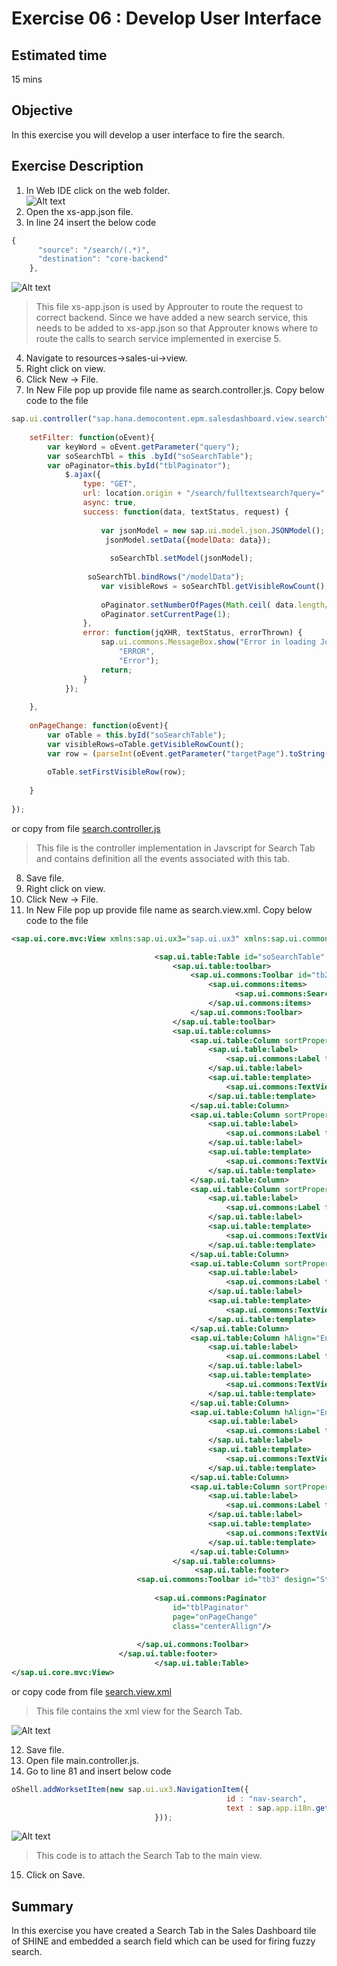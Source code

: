 Exercise 06 : Develop User Interface
===============
## Estimated time

15 mins

## Objective
In this exercise you will develop a user interface to fire the search.

## Exercise Description
1. In Web IDE click on the web folder.  
![Alt text](./images/web.jpg "SHINE Web")
2. Open the xs-app.json file.  
3. In line 24 insert the below code

```js
{
      "source": "/search/(.*)",
      "destination": "core-backend"
    },
```
![Alt text](./images/Update_XSapp.jpg "xs-app.json")

> This file xs-app.json is used by Approuter to route the request to correct backend. Since we have added a new search service, this needs to be added to xs-app.json so that Approuter knows where to route the calls to search service implemented in exercise 5.
4. Navigate to resources->sales-ui->view.
5. Right click on view.
6. Click New -> File.
7. In New File pop up provide file name as search.controller.js. Copy below code to the file

```js
sap.ui.controller("sap.hana.democontent.epm.salesdashboard.view.search", {
	
	setFilter: function(oEvent){
		var keyWord = oEvent.getParameter("query");
		var soSearchTbl = this .byId("soSearchTable");
		var oPaginator=this.byId("tblPaginator");
			$.ajax({
				type: "GET",
				url: location.origin + "/search/fulltextsearch?query=" + keyWord,
				async: true,
				success: function(data, textStatus, request) {
					
					var jsonModel = new sap.ui.model.json.JSONModel();
					 jsonModel.setData({modelData: data});
					 
					  soSearchTbl.setModel(jsonModel);                                                                                  
			
			     soSearchTbl.bindRows("/modelData"); 
			    	var visibleRows = soSearchTbl.getVisibleRowCount(); 
			     
			     	oPaginator.setNumberOfPages(Math.ceil( data.length/parseInt(visibleRows)));
					oPaginator.setCurrentPage(1);
				},
				error: function(jqXHR, textStatus, errorThrown) {
					sap.ui.commons.MessageBox.show("Error in loading Jobs Table",
						"ERROR",
						"Error");
					return;
				}
			});
		
	},
	
	onPageChange: function(oEvent){
		var oTable = this.byId("soSearchTable");
		var visibleRows=oTable.getVisibleRowCount();
		var row = (parseInt(oEvent.getParameter("targetPage").toString())-1)*visibleRows;
		
		oTable.setFirstVisibleRow(row);
			
	}
	
});

```
or copy from file [search.controller.js](./code/search.controller.js)
> This file is the controller implementation in Javscript for Search Tab and contains definition all the events associated with this tab.
8. Save file.
9. Right click on view.
10. Click New -> File.
11. In New File pop up provide file name as search.view.xml. Copy below code to the file

```xml
<sap.ui.core.mvc:View xmlns:sap.ui.ux3="sap.ui.ux3" xmlns:sap.ui.commons.layout="sap.ui.commons.layout" xmlns:sap.ui.core="sap.ui.core" xmlns:sap.ui.table="sap.ui.table" xmlns:sap.ui.core.mvc="sap.ui.core.mvc" xmlns:sap.viz.ui5="sap.viz.ui5" xmlns:sap.viz.ui5.data="sap.viz.ui5.data" xmlns:data="http://schemas.sap.com/sapui5/extension/sap.ui.core.CustomData/1" xmlns:sap.viz.ui5.types="sap.viz.ui5.types" xmlns:sap.ui.commons="sap.ui.commons" controllerName="sap.hana.democontent.epm.salesdashboard.view.search">

                                <sap.ui.table:Table id="soSearchTable" visibleRowCount="10" selectionMode="Single" selectionBehavior="Row"  rowSelectionChange="onRowSelect"  title="Search Sales Orders">
                                    <sap.ui.table:toolbar>
                                        <sap.ui.commons:Toolbar id="tb2" design="Standard" standalone="false">
                                            <sap.ui.commons:items>
                                                  <sap.ui.commons:SearchField id="filterBox" enableClear="true" enableFilterMode="true" width="400px" search="setFilter"></sap.ui.commons:SearchField>
                                            </sap.ui.commons:items>
                                        </sap.ui.commons:Toolbar>
                                    </sap.ui.table:toolbar>
                                    <sap.ui.table:columns>
                                        <sap.ui.table:Column sortProperty="SALESORDERID" filterProperty="SALESORDERID" filterOperator="EQ">
                                            <sap.ui.table:label>
                                                <sap.ui.commons:Label text="{i18n&gt;SALES_ORDER_ID}" requiredAtBegin="false"/>
                                            </sap.ui.table:label>
                                            <sap.ui.table:template>
                                                <sap.ui.commons:TextView text="{SALESORDERID}"/>
                                            </sap.ui.table:template>
                                        </sap.ui.table:Column>
                                        <sap.ui.table:Column sortProperty="PARTNERID" filterProperty="PARTNERID">
                                            <sap.ui.table:label>
                                                <sap.ui.commons:Label text="{i18n&gt;PARTNER_ID}" requiredAtBegin="false"/>
                                            </sap.ui.table:label>
                                            <sap.ui.table:template>
                                                <sap.ui.commons:TextView text="{PARTNERID}"/>
                                            </sap.ui.table:template>
                                        </sap.ui.table:Column>
                                        <sap.ui.table:Column sortProperty="COMPANYNAME" filterProperty="COMPANYNAME">
                                            <sap.ui.table:label>
                                                <sap.ui.commons:Label text="{i18n&gt;COMPANY}" requiredAtBegin="false"/>
                                            </sap.ui.table:label>
                                            <sap.ui.table:template>
                                                <sap.ui.commons:TextView text="{COMPANYNAME}"/>
                                            </sap.ui.table:template>
                                        </sap.ui.table:Column>
                                        <sap.ui.table:Column sortProperty="CITY" filterProperty="CITY">
                                            <sap.ui.table:label>
                                                <sap.ui.commons:Label text="{i18n&gt;CITY}" requiredAtBegin="false"/>
                                            </sap.ui.table:label>
                                            <sap.ui.table:template>
                                                <sap.ui.commons:TextView text="{CITY}"/>
                                            </sap.ui.table:template>
                                        </sap.ui.table:Column>
                                        <sap.ui.table:Column hAlign="End" sortProperty="GROSSAMOUNT">
                                            <sap.ui.table:label>
                                                <sap.ui.commons:Label text="{i18n&gt;GROSS_AMOUNT}" requiredAtBegin="false"/>
                                            </sap.ui.table:label>
                                            <sap.ui.table:template>
                                                <sap.ui.commons:TextView text="{GROSSAMOUNT}" textAlign="End"/>
                                            </sap.ui.table:template>
                                        </sap.ui.table:Column>
                                        <sap.ui.table:Column hAlign="End" sortProperty="TAXAMOUNT">
                                            <sap.ui.table:label>
                                                <sap.ui.commons:Label text="{i18n&gt;TAX_AMOUNT}" requiredAtBegin="false"/>
                                            </sap.ui.table:label>
                                            <sap.ui.table:template>
                                                <sap.ui.commons:TextView text="{TAXAMOUNT}" textAlign="End"/>
                                            </sap.ui.table:template>
                                        </sap.ui.table:Column>
                                        <sap.ui.table:Column sortProperty="CURRENCY" filterProperty="CURRENCY">
                                            <sap.ui.table:label>
                                                <sap.ui.commons:Label text="{i18n&gt;CURRENCY}" requiredAtBegin="false"/>
                                            </sap.ui.table:label>
                                            <sap.ui.table:template>
                                                <sap.ui.commons:TextView text="{CURRENCY}"/>
                                            </sap.ui.table:template>
                                        </sap.ui.table:Column>
                                    </sap.ui.table:columns>
	                                     <sap.ui.table:footer>
					        <sap.ui.commons:Toolbar id="tb3" design="Standard" standalone="false" width="100%">
										        	
					            <sap.ui.commons:Paginator
					            	id="tblPaginator"  
					            	page="onPageChange" 
					            	class="centerAllign"/>
										            
					        </sap.ui.commons:Toolbar>
					    </sap.ui.table:footer>
                                </sap.ui.table:Table>
</sap.ui.core.mvc:View>

```
or copy code from file [search.view.xml](./code/search.view.xml)
> This file contains the xml view for the Search Tab. 

![Alt text](./images/Search_Tab_Code.jpg "Search Tab Code")

12. Save file.
13. Open file main.controller.js.
14. Go to line 81 and insert below code
```js
oShell.addWorksetItem(new sap.ui.ux3.NavigationItem({
                                                id : "nav-search",
                                                text : sap.app.i18n.getText("SEARCH")
                                }));
```
![Alt text](./images/Update_Main_Controller.jpg "main-controller")
> This code is to attach the Search Tab to the main view.
15. Click on Save.

## Summary
In this exercise you have created a Search Tab in the Sales Dashboard tile of SHINE and embedded a search field which can be used for firing fuzzy search.

